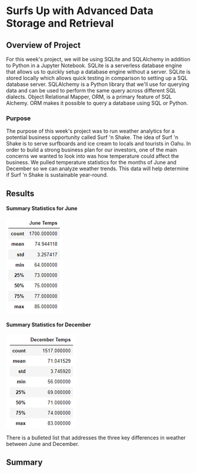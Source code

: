 # Surfs Up with Advanced Data Storage and Retrieval

## Overview of Project
For this week's project, we will be using SQLite and SQLAlchemy in addition to Python in a Jupyter Notebook. SQLite is a serverless database engine that allows us to quickly setup a database engine without a server. SQLite is stored locally which allows quick testing in comparison to setting up a SQL database server. SQLAlchemy is a Python library that we'll use for querying data and can be used to perform the same query across different SQL dialects. Object Relational Mapper, ORM, is a primary feature of SQL Alchemy. ORM makes it possible to query a database using SQL or Python. 

### Purpose
The purpose of this week's project was to run weather analytics for a potential business opportunity called Surf 'n Shake. The idea of Surf 'n Shake is to serve surfboards and ice cream to locals and tourists in Oahu. In order to build a strong business plan for our investors, one of the main concerns we wanted to look into was how temperature could affect the business. We pulled temperature statistics for the months of June and December so we can analyze weather trends. This data will help determine if Surf 'n Shake is sustainable year-round.

## Results

#### Summary Statistics for June
![June_Temps](/Resources/June_Temps.PNG)

#### Summary Statistics for December
![December_Temps](/Resources/December_Temps.PNG)

There is a bulleted list that addresses the three key differences in weather between June and December. 

## Summary
